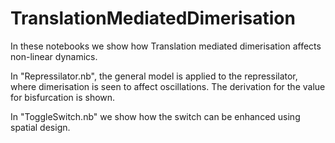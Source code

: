 # TranslationMediatedDimerisation


In these notebooks we show how Translation mediated dimerisation affects non-linear dynamics.

In "Repressilator.nb", the general model is applied to the repressilator, where dimerisation is seen to affect oscillations.
The derivation for the value for bisfurcation is shown.


In "ToggleSwitch.nb" we show how the  switch can be enhanced using spatial design.
